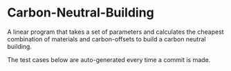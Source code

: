 # Carbon-Neutral-Building
A linear program that takes a set of parameters and calculates the cheapest combination of materials and carbon-offsets to build a carbon neutral building.

The test cases below are auto-generated every time a commit is made.
<!-- TEST CASE 1 -->

<!-- END TEST CASE -->
